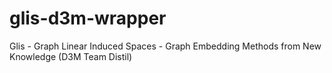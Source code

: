 # glis-d3m-wrapper
Glis - Graph Linear Induced Spaces - Graph Embedding Methods from New Knowledge (D3M Team Distil)
